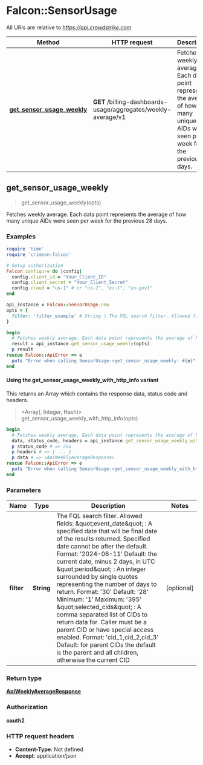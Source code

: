 # Falcon::SensorUsage

All URIs are relative to *https://api.crowdstrike.com*

| Method | HTTP request | Description |
| ------ | ------------ | ----------- |
| [**get_sensor_usage_weekly**](SensorUsage.md#get_sensor_usage_weekly) | **GET** /billing-dashboards-usage/aggregates/weekly-average/v1 | Fetches weekly average. Each data point represents the average of how many unique AIDs were seen per week for the previous 28 days. |


## get_sensor_usage_weekly

> <ApiWeeklyAverageResponse> get_sensor_usage_weekly(opts)

Fetches weekly average. Each data point represents the average of how many unique AIDs were seen per week for the previous 28 days.

### Examples

```ruby
require 'time'
require 'crimson-falcon'

# Setup authorization
Falcon.configure do |config|
  config.client_id = "Your_Client_ID"
  config.client_secret = "Your_Client_Secret"
  config.cloud = "us-1" # or "us-2", "eu-1", "us-gov1"
end

api_instance = Falcon::SensorUsage.new
opts = {
  filter: 'filter_example' # String | The FQL search filter. Allowed fields: \"event_date\" : A specified date that will be final date of the results returned. Specified date cannot be after the default.  Format: '2024-06-11'  Default: the current date, minus 2 days, in UTC \"period\" : An integer surrounded by single quotes representing the number of days to return.  Format: '30'  Default: '28'  Minimum: '1'  Maximum: '395' \"selected_cids\" : A comma separated list of CIDs to return data for. Caller must be a parent CID or have special access enabled.  Format: 'cid_1,cid_2,cid_3'  Default: for parent CIDs the default is the parent and all children, otherwise the current CID
}

begin
  # Fetches weekly average. Each data point represents the average of how many unique AIDs were seen per week for the previous 28 days.
  result = api_instance.get_sensor_usage_weekly(opts)
  p result
rescue Falcon::ApiError => e
  puts "Error when calling SensorUsage->get_sensor_usage_weekly: #{e}"
end
```

#### Using the get_sensor_usage_weekly_with_http_info variant

This returns an Array which contains the response data, status code and headers.

> <Array(<ApiWeeklyAverageResponse>, Integer, Hash)> get_sensor_usage_weekly_with_http_info(opts)

```ruby
begin
  # Fetches weekly average. Each data point represents the average of how many unique AIDs were seen per week for the previous 28 days.
  data, status_code, headers = api_instance.get_sensor_usage_weekly_with_http_info(opts)
  p status_code # => 2xx
  p headers # => { ... }
  p data # => <ApiWeeklyAverageResponse>
rescue Falcon::ApiError => e
  puts "Error when calling SensorUsage->get_sensor_usage_weekly_with_http_info: #{e}"
end
```

### Parameters

| Name | Type | Description | Notes |
| ---- | ---- | ----------- | ----- |
| **filter** | **String** | The FQL search filter. Allowed fields: \&quot;event_date\&quot; : A specified date that will be final date of the results returned. Specified date cannot be after the default.  Format: &#39;2024-06-11&#39;  Default: the current date, minus 2 days, in UTC \&quot;period\&quot; : An integer surrounded by single quotes representing the number of days to return.  Format: &#39;30&#39;  Default: &#39;28&#39;  Minimum: &#39;1&#39;  Maximum: &#39;395&#39; \&quot;selected_cids\&quot; : A comma separated list of CIDs to return data for. Caller must be a parent CID or have special access enabled.  Format: &#39;cid_1,cid_2,cid_3&#39;  Default: for parent CIDs the default is the parent and all children, otherwise the current CID | [optional] |

### Return type

[**ApiWeeklyAverageResponse**](ApiWeeklyAverageResponse.md)

### Authorization

**oauth2**

### HTTP request headers

- **Content-Type**: Not defined
- **Accept**: application/json

